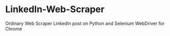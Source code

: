 # LinkedIn-Web-Scraper
Ordinary Web Scraper LinkedIn post on Python and Selenium WebDriver for Chrome

